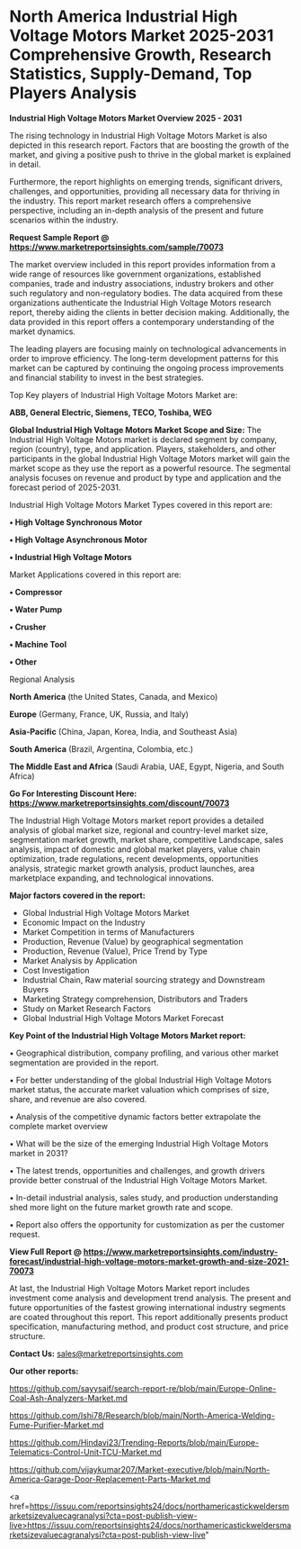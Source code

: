 # North America Industrial High Voltage Motors Market 2025-2031 Comprehensive Growth, Research Statistics, Supply-Demand,  Top Players Analysis

<Strong> Industrial High Voltage Motors Market Overview 2025 - 2031</strong>

The rising technology in Industrial High Voltage Motors Market is also depicted in this research report. Factors that are boosting the growth of the market, and giving a positive push to thrive in the global market is explained in detail.

Furthermore, the report highlights on emerging trends, significant drivers, challenges, and opportunities, providing all necessary data for thriving in the industry. This report market research offers a comprehensive perspective, including an in-depth analysis of the present and future scenarios within the industry.

<strong>Request Sample Report @ <a href=https://www.marketreportsinsights.com/sample/70073>https://www.marketreportsinsights.com/sample/70073</a></strong>

The market overview included in this report provides information from a wide range of resources like government organizations, established companies, trade and industry associations, industry brokers and other such regulatory and non-regulatory bodies. The data acquired from these organizations authenticate the Industrial High Voltage Motors research report, thereby aiding the clients in better decision making. Additionally, the data provided in this report offers a contemporary understanding of the market dynamics.

The leading players are focusing mainly on technological advancements in order to improve efficiency. The long-term development patterns for this market can be captured by continuing the ongoing process improvements and financial stability to invest in the best strategies.

Top Key players of Industrial High Voltage Motors Market are:

<strong>ABB, General Electric, Siemens, TECO, Toshiba, WEG</strong>

<strong><b>Global Industrial High Voltage Motors Market Scope and Size:</b></strong>
The Industrial High Voltage Motors market is declared segment by company, region (country), type, and application. Players, stakeholders, and other participants in the global Industrial High Voltage Motors market will gain the market scope as they use the report as a powerful resource. The segmental analysis focuses on revenue and product by type and application and the forecast period of 2025-2031.

Industrial High Voltage Motors Market Types covered in this report are:

<strong>• High Voltage Synchronous Motor

• High Voltage Asynchronous Motor

• Industrial High Voltage Motors</strong>

Market Applications covered in this report are:

<strong>• Compressor

• Water Pump

• Crusher

• Machine Tool

• Other</strong> 

Regional Analysis

<strong>North America</strong> (the United States, Canada, and Mexico)

<strong>Europe</strong> (Germany, France, UK, Russia, and Italy)

<strong>Asia-Pacific</strong> (China, Japan, Korea, India, and Southeast Asia)

<strong>South America</strong> (Brazil, Argentina, Colombia, etc.)

<strong>The Middle East and Africa</strong> (Saudi Arabia, UAE, Egypt, Nigeria, and South Africa)

<strong>Go For Interesting Discount Here: <a href=https://www.marketreportsinsights.com/discount/70073>https://www.marketreportsinsights.com/discount/70073</a></strong>

The Industrial High Voltage Motors market report provides a detailed analysis of global market size, regional and country-level market size, segmentation market growth, market share, competitive Landscape, sales analysis, impact of domestic and global market players, value chain optimization, trade regulations, recent developments, opportunities analysis, strategic market growth analysis, product launches, area marketplace expanding, and technological innovations.

<strong><b>Major factors covered in the report:</b></strong>
<ul>
  <li>Global Industrial High Voltage Motors Market </li>
  <li>Economic Impact on the Industry</li>
  <li>Market Competition in terms of Manufacturers</li>
  <li>Production, Revenue (Value) by geographical segmentation</li>
  <li>Production, Revenue (Value), Price Trend by Type</li>
  <li>Market Analysis by Application</li>
  <li>Cost Investigation</li>
  <li>Industrial Chain, Raw material sourcing strategy and Downstream Buyers</li>
  <li>Marketing Strategy comprehension, Distributors and Traders</li>
  <li>Study on Market Research Factors</li>
  <li>Global Industrial High Voltage Motors Market Forecast</li>
</ul>

<strong><b>Key Point of the Industrial High Voltage Motors Market report:</b></strong>

• Geographical distribution, company profiling, and various other market segmentation are provided in the report.

• For better understanding of the global Industrial High Voltage Motors market status, the accurate market valuation which comprises of size, share, and revenue are also covered.

• Analysis of the competitive dynamic factors better extrapolate the complete market overview

• What will be the size of the emerging Industrial High Voltage Motors market in 2031?

• The latest trends, opportunities and challenges, and growth drivers provide better construal of the Industrial High Voltage Motors Market.

• In-detail industrial analysis, sales study, and production understanding shed more light on the future market growth rate and scope.

• Report also offers the opportunity for customization as per the customer request.

<strong><b>View Full Report @ <a href=https://www.marketreportsinsights.com/industry-forecast/industrial-high-voltage-motors-market-growth-and-size-2021-70073>https://www.marketreportsinsights.com/industry-forecast/industrial-high-voltage-motors-market-growth-and-size-2021-70073</a></b></strong>


At last, the Industrial High Voltage Motors Market report includes investment come analysis and development trend analysis. The present and future opportunities of the fastest growing international industry segments are coated throughout this report. This report additionally presents product specification, manufacturing method, and product cost structure, and price structure.

<strong>Contact Us:</strong>
sales@marketreportsinsights.com

<strong>Our other reports:</strong>

<a href=https://github.com/sayysaif/search-report-re/blob/main/Europe-Online-Coal-Ash-Analyzers-Market.md>https://github.com/sayysaif/search-report-re/blob/main/Europe-Online-Coal-Ash-Analyzers-Market.md</a>

<a href=https://github.com/Ishi78/Research/blob/main/North-America-Welding-Fume-Purifier-Market.md>https://github.com/Ishi78/Research/blob/main/North-America-Welding-Fume-Purifier-Market.md</a>

<a href=https://github.com/Hindavi23/Trending-Reports/blob/main/Europe-Telematics-Control-Unit-TCU-Market.md>https://github.com/Hindavi23/Trending-Reports/blob/main/Europe-Telematics-Control-Unit-TCU-Market.md</a>

<a href=https://github.com/vijaykumar207/Market-executive/blob/main/North-America-Garage-Door-Replacement-Parts-Market.md>https://github.com/vijaykumar207/Market-executive/blob/main/North-America-Garage-Door-Replacement-Parts-Market.md</a>

<a href=https://issuu.com/reportsinsights24/docs/northamericastickweldersmarketsizevaluecagranalysi?cta=post-publish-view-live>https://issuu.com/reportsinsights24/docs/northamericastickweldersmarketsizevaluecagranalysi?cta=post-publish-view-live</a>"

